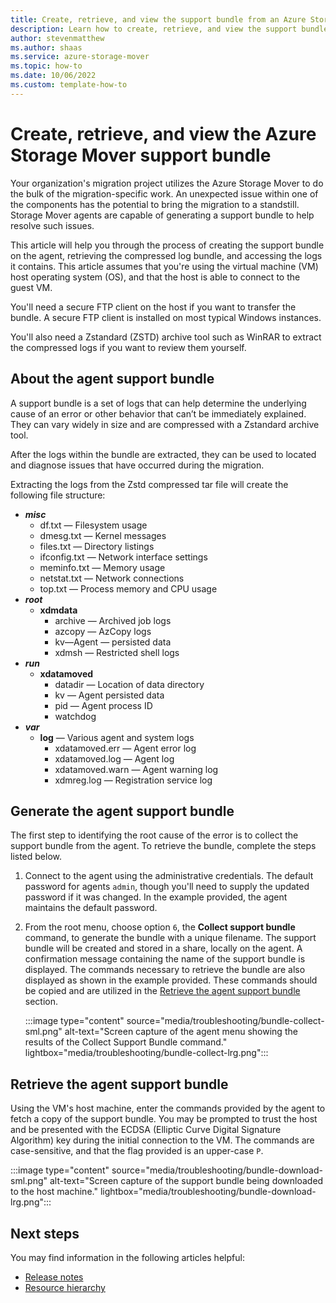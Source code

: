 ```yaml
---
title: Create, retrieve, and view the support bundle from an Azure Storage Mover agent
description: Learn how to create, retrieve, and view the support bundle from the Azure Storage Mover Agent.
author: stevenmatthew
ms.author: shaas
ms.service: azure-storage-mover
ms.topic: how-to
ms.date: 10/06/2022
ms.custom: template-how-to
---
```


<!-- 
!########################################################
STATUS: IN REVIEW

CONTENT: final

REVIEW Stephen/Fabian: not reviewed
REVIEW Engineering: not reviewed
EDIT PASS: not started

!########################################################
-->

# Create, retrieve, and view the Azure Storage Mover support bundle

Your organization's migration project utilizes the Azure Storage Mover to do the bulk of the migration-specific work. An unexpected issue within one of the components has the potential to bring the migration to a standstill. Storage Mover agents are capable of generating a support bundle to help resolve such issues.

This article will help you through the process of creating the support bundle on the agent, retrieving the compressed log bundle, and accessing the logs it contains. This article assumes that you're using the virtual machine (VM) host operating system (OS), and that the host is able to connect to the guest VM.

You'll need a secure FTP client on the host if you want to transfer the bundle. A secure FTP client is installed on most typical Windows instances.

You'll also need a Zstandard (ZSTD) archive tool such as WinRAR to extract the compressed logs if you want to review them yourself.

## About the agent support bundle

A support bundle is a set of logs that can help determine the underlying cause of an error or other behavior that can’t be immediately explained. They can vary widely in size and are compressed with a Zstandard archive tool.

After the logs within the bundle are extracted, they can be used to located and diagnose issues that have occurred during the migration.

Extracting the logs from the Zstd compressed tar file will create the following file structure:

- ***misc***
    - df.txt              — Filesystem usage
    - dmesg.txt           — Kernel messages
    - files.txt           — Directory listings
    - ifconfig.txt        — Network interface settings
    - meminfo.txt         — Memory usage
    - netstat.txt         — Network connections
    - top.txt             — Process memory and CPU usage
- ***root***
    - **xdmdata**
        - archive         — Archived job logs
        - azcopy          — AzCopy logs
        - kv—Agent        — persisted data
        - xdmsh           — Restricted shell logs
- ***run***
    - **xdatamoved**
        - datadir         — Location of data directory
        - kv              — Agent persisted data
        - pid             — Agent process ID
        - watchdog
- ***var***
    - **log** — Various agent and system logs
        - xdatamoved.err  — Agent error log
        - xdatamoved.log  — Agent log
        - xdatamoved.warn — Agent warning log
        - xdmreg.log      — Registration service log

## Generate the agent support bundle

The first step to identifying the root cause of the error is to collect the support bundle from the agent. To retrieve the bundle, complete the steps listed below.

1. Connect to the agent using the administrative credentials. The default password for agents `admin`, though you'll need to supply the updated password if it was changed. In the example provided, the agent maintains the default password.
1. From the root menu, choose option `6`, the **Collect support bundle** command, to generate the bundle with a unique filename. The support bundle will be created and stored in a share, locally on the agent. A confirmation message containing the name of the support bundle is displayed. The commands necessary to retrieve the bundle are also displayed as shown in the example provided. These commands should be copied and are utilized in the [Retrieve the agent support bundle](#retrieve-the-agent-support-bundle) section.

     :::image type="content" source="media/troubleshooting/bundle-collect-sml.png" alt-text="Screen capture of the agent menu showing the results of the Collect Support Bundle command." lightbox="media/troubleshooting/bundle-collect-lrg.png":::

## Retrieve the agent support bundle

Using the VM's host machine, enter the commands provided by the agent to fetch a copy of the support bundle. You may be prompted to trust the host and be presented with the ECDSA (Elliptic Curve Digital Signature Algorithm) key during the initial connection to the VM. The commands are case-sensitive, and that the flag provided is an upper-case `P`.

:::image type="content" source="media/troubleshooting/bundle-download-sml.png" alt-text="Screen capture of the support bundle being downloaded to the host machine." lightbox="media/troubleshooting/bundle-download-lrg.png":::

## Next steps

You may find information in the following articles helpful:

- [Release notes](release-notes.md)
- [Resource hierarchy](resource-hierarchy.md)
